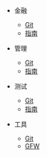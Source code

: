   <!-- docs/_sildebar.md -->

* 金融
  * [Git](tools/git.md)
  * [指南](pages/guide.md) 
  
* 管理
  * [Git](tools/git.md)
  * [指南](pages/guide.md) 

* 测试
  * [Git](tools/git.md)
  * [指南](pages/guide.md) 

* 工具
  * [Git](tools/git.md)
  * [GFW](tools/gfw.md)

